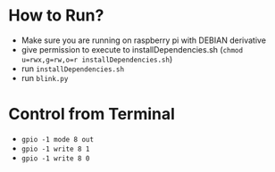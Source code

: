 # How to Run?

- Make sure you are running on raspberry pi with DEBIAN derivative
- give permission to execute to installDependencies.sh (`chmod u=rwx,g=rw,o=r installDependencies.sh`)
- run `installDependencies.sh`
- run `blink.py`

# Control from Terminal

- `gpio -1 mode 8 out`
- `gpio -1 write 8 1`
- `gpio -1 write 8 0`

